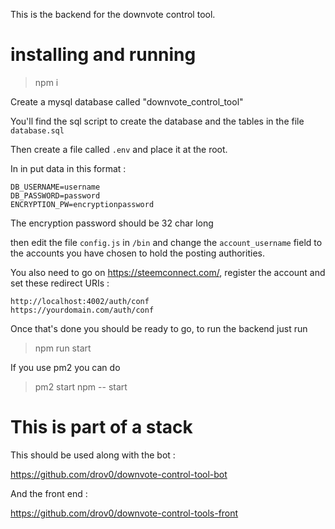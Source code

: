 This is the backend for the downvote control tool. 

# installing and running

> npm i 

Create a mysql database called "downvote_control_tool"

You'll find the sql script to create the database and the tables in the file `database.sql`

Then create a file called `.env` and place it at the root.

In in put data in this format :

```
DB_USERNAME=username
DB_PASSWORD=password
ENCRYPTION_PW=encryptionpassword
```

The encryption password should be 32 char long

then edit the file `config.js` in `/bin` and change the `account_username` field to the accounts you have chosen to hold the posting authorities.

You also need to go on https://steemconnect.com/, register the account and set these redirect URIs :

```
http://localhost:4002/auth/conf
https://yourdomain.com/auth/conf
```

Once that's done you should be ready to go, to run the backend just run 

> npm run start 

If you use pm2 you can do 

> pm2 start npm -- start

# This is part of a stack

This should be used along with the bot :

https://github.com/drov0/downvote-control-tool-bot

And the front end :

https://github.com/drov0/downvote-control-tools-front